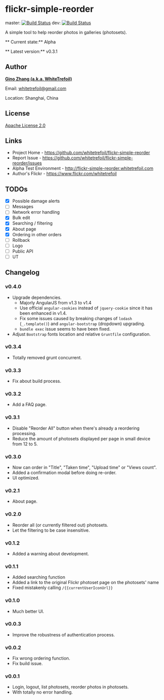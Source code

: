 flickr-simple-reorder
=====================

master: [![Build Status](https://travis-ci.org/whitetrefoil/flickr-simple-reorder.svg?branch=master)](https://travis-ci.org/whitetrefoil/flickr-simple-reorder) dev: [![Build Status](https://travis-ci.org/whitetrefoil/flickr-simple-reorder.svg?branch=dev)](https://travis-ci.org/whitetrefoil/flickr-simple-reorder)

A simple tool to help reorder photos in galleries (photosets).

** Current state:** Alpha

** Latest version:** v0.3.1

Author
------

[**Gino Zhang (a.k.a. WhiteTrefoil)**](http://en.gravatar.com/whitetrefoil)

Email: whitetrefoil@gmail.com

Location: Shanghai, China

License
-------

[Apache License 2.0](https://github.com/whitetrefoil/flickr-simple-reorder/blob/master/LICENSE)

Links
-----

* Project Home - https://github.com/whitetrefoil/flickr-simple-reorder
* Report Issue - https://github.com/whitetrefoil/flickr-simple-reorder/issues
* Alpha Test Environment - http://flickr-simple-reorder.whitetrefoil.com
* Author's Flickr - https://www.flickr.com/whitetrefoil

TODOs
-----

* [x] Possible damage alerts
* [ ] Messages
* [ ] Network error handling
* [x] Bulk edit
* [x] Searching / filtering
* [x] About page
* [x] Ordering in other orders
* [ ] Rollback
* [ ] Logo
* [ ] Public API
* [ ] UT

Changelog
---------

### v0.4.0

* Upgrade dependencies.
    * Majorly AngularJS from v1.3 to v1.4
    * Use official `angular-cookies` instead of `jquery-cookie` since it has been enhanced in v1.4.
    * Fix some issues caused by breaking changes of `lodash` (`_.template()`) and `angular-bootstrap` (dropdown) upgrading.
    * `bundle exec` issue seems to have been fixed.
* Adjust `Bootstrap` fonts location and relative `Gruntfile` configuration.

### v0.3.4
* Totally removed grunt concurrent.

### v0.3.3
* Fix about build process.

### v0.3.2
* Add a FAQ page.

### v0.3.1
* Disable "Reorder All" button when there's already a reordering processing.
* Reduce the amount of photosets displayed per page in small device from 12 to 5.

### v0.3.0
* Now can order in "Title", "Taken time", "Upload time" or "Views count".
* Added a confirmation modal before doing re-order.
* UI optimized.

### v0.2.1

* About page.

### v0.2.0

* Reorder all (or currently filtered out) photosets.
* Let the filtering to be case insensitive.

### v0.1.2

* Added a warning about development.

### v0.1.1

* Added searching function
* Added a link to the original Flickr photoset page on the photosets' name
* Fixed mistakenly calling `/{{currentUserIconUrl}}`

### v0.1.0

* Much better UI.

### v0.0.3

* Improve the robustness of authentication process.

### v0.0.2

* Fix wrong ordering function.
* Fix build issue.

### v0.0.1

* Login, logout, list photosets, reorder photos in photosets.
* With totally no error handling.
